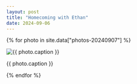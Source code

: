 ```yaml
---
layout: post
title: "Homecoming with Ethan"
date: 2024-09-06
---
```


{% for photo in site.data["photos-20240907"] %}
  <div>
    <img src="{{ site.baseurl }}/photos/{{ photo.file }}" alt="{{ photo.caption }}">
    <p>{{ photo.caption }}</p>
  </div>
{% endfor %}